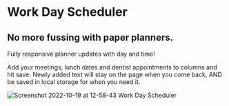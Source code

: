 # Work Day Scheduler

## No more fussing with paper planners. 

Fully responsive planner updates with day and time!

Add your meetings, lunch dates and dentist appointments to columns and hit save. Newly added text will stay on the page when you come back, AND be saved in local storage for when you need it.

![Screenshot 2022-10-19 at 12-58-43 Work Day Scheduler](https://user-images.githubusercontent.com/113010022/196792766-98fd89e6-c4dd-47f3-982a-0285c05d0761.png)
